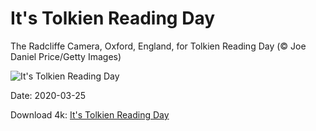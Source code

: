 # It's Tolkien Reading Day

The Radcliffe Camera, Oxford, England, for Tolkien Reading Day (© Joe Daniel Price/Getty Images)

![It's Tolkien Reading Day](https://bing.com/th?id=OHR.RadcliffeCamera_EN-US0047487559_UHD.jpg&rf=LaDigue_UHD.jpg&pid=hp&w=1024&h=576)

Date: 2020-03-25

Download 4k: [It's Tolkien Reading Day](https://bing.com/th?id=OHR.RadcliffeCamera_EN-US0047487559_UHD.jpg&rf=LaDigue_UHD.jpg&pid=hp&w=3840&h=2160)

